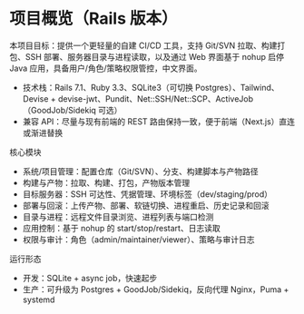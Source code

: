# 项目概览（Rails 版本）

本项目目标：提供一个更轻量的自建 CI/CD 工具，支持 Git/SVN 拉取、构建打包、SSH 部署、服务器目录与进程读取，以及通过 Web 界面基于 nohup 启停 Java 应用，具备用户/角色/策略权限管控，中文界面。

- 技术栈：Rails 7.1、Ruby 3.3、SQLite3（可切换 Postgres）、Tailwind、Devise + devise-jwt、Pundit、Net::SSH/Net::SCP、ActiveJob（GoodJob/Sidekiq 可选）
- 兼容 API：尽量与现有前端的 REST 路由保持一致，便于前端（Next.js）直连或渐进替换

核心模块
- 系统/项目管理：配置仓库（Git/SVN）、分支、构建脚本与产物路径
- 构建与产物：拉取、构建、打包，产物版本管理
- 目标服务器：SSH 可达性、凭据管理、环境标签（dev/staging/prod）
- 部署与回滚：上传产物、部署、软链切换、进程重启、历史记录和回滚
- 目录与进程：远程文件目录浏览、进程列表与端口检测
- 应用控制：基于 nohup 的 start/stop/restart、日志读取
- 权限与审计：角色（admin/maintainer/viewer）、策略与审计日志

运行形态
- 开发：SQLite + async job，快速起步
- 生产：可升级为 Postgres + GoodJob/Sidekiq，反向代理 Nginx，Puma + systemd